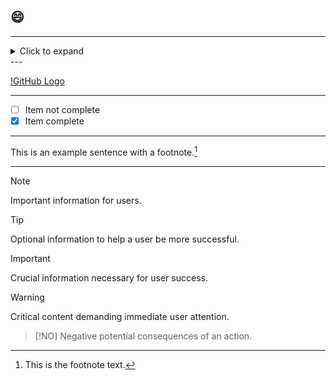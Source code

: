 ## :smile:

---

<details>
  <summary>Click to expand</summary>
  Hidden content here.
</details>
---

[!GitHub Logo](https://github.githubassets.com/images/modules/logos_page/GitHub-Mark.png)

---

- [ ] Item not complete
- [x] Item complete

---

This is an example sentence with a footnote.[^1]

[^1]: This is the footnote text.

---

> [!NOTE]
> Important information for users.

> [!TIP]
> Optional information to help a user be more successful.

> [!IMPORTANT]
> Crucial information necessary for user success.

> [!WARNING]
> Critical content demanding immediate user attention.

> [!NO]
> Negative potential consequences of an action.
